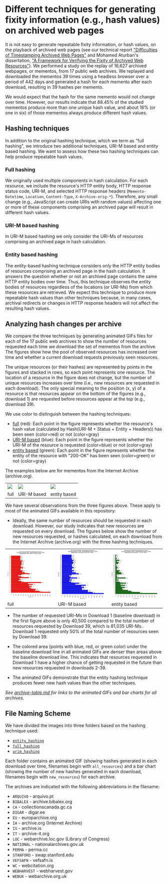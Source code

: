 # Different techniques for generating fixity information (e.g., hash values) on archived web pages

It is not easy to generate repeatable fixity information, or hash values, on the playback of archived web pages (see our technical report ["Difficulties of Timestamping Archived Web Pages"](https://arxiv.org/abs/1712.03140) and Mohamed Aturban's dissertation, ["A Framework for Verifying the Fixity of Archived Web Resources"](https://digitalcommons.odu.edu/computerscience_etds/125/)).
We performed a study on the replay of 16,627  archived webpages, or mementos, from 17 public web archives. We replayed and downloaded the mementos 39 times using a headless browser over a period of 442 days and generated a hash for each memento after each download, resulting in 39 hashes per memento.  

We would expect that the hash for the same memento would not change over time. However, our results indicate that 88.45% of the studied mementos produce more than one unique hash value, and about 16% (or one in six) of those mementos always produce different hash values.

## Hashing techniques

In addition to the original hashing technique, which we term as "full hashing", we introduce two additional techniques, URI-M based and entity based hashing. We want to assess how these two hashing techniques can help produce repeatable hash values.  

### Full hashing

We originally used multiple components in hash calculation. For each resource, we include the resource's HTTP entity body, HTTP response status code, URI-M, and selected HTTP response headers (`Memento-Datetime`, `Location`, `Content-Type`, `X-Archive-orig-*`). Therefore, any small change (e.g., JavaScript can create URIs with random values) affecting one or more of these components comprising an archived page will result in different hash values.

### URI-M based hashing

In URI-M based hashing we only consider the URI-Ms of resources comprising an archived page in hash calculation.

### Entity based hashing

The entity-based hashing technique considers only the HTTP entity bodies of resources comprising an archived page in the hash calculation. It answers the question whether or not an archived page contains the same HTTP entity bodies over time. Thus, this technique observes the entity bodies of resources regardless of the locations (or URI-Ms) from which these resources are retrieved. We expect this technique to produce more repeatable hash values than other techniques because, in many cases, archival redirects or changes in HTTP response headers will not affect the resulting hash values.

## Analyzing hash changes per archive

We compare the three techniques by generating animated GIFs files for each of the 17 public web archives to show the number of resources requested each time we download the set of mementos from the archive. The figures show how the pool of observed resources has increased over time and whether a current download requests previously seen resources.

The unique resources (or their hashes) are represented by points in the figures and stacked in rows, so each point represents one resource. The location of a resource in the figure does not change, but the number of unique resources increases over time (i.e., new resources are requested in each download).  The only special meaning to the position (x, y) of a resource is that resources appear on the bottom of the figures (e.g., download 1) are requested before resources appear at the top (e.g., download 39).

We use color to distinguish between the hashing techniques:

* [full](full_hashing/) (red): Each point in the figure represents whether the resource's hash value (calculated by Hash(URI-M + Status + Entity + Headers)) has been seen (color=red) or not (color=gray)
* [URI-M based](urim_hashing/) (blue): Each point in the figure represents whether the URI-M of the resource is requested (color=blue) or not (color=gray)
* [entity based](entity_hashing/) (green): Each point in the figure represents whether the entity of the resource with "200-OK" has been seen (color=green) or not (color=gray)

The examples below are for mementos from the Internet Archive (archive.org).

<table>
<tr>
<td><a href="full_hashing/all_resources_IA_full.gif"><img src="full_hashing/all_resources_IA_full.gif?raw=true" width="250"/></a>
</td>
<td> <a href="urim_hashing/all_resources_IA_urim.gif"><img src="urim_hashing/all_resources_IA_urim.gif?raw=true" width="250"/></a> </td>
<td>
<a href="entity_hashing/all_resources_IA_entity.gif"><img src="entity_hashing/all_resources_IA_entity.gif?raw=true" width="250"/></a></td>
</tr>
<tr>
<td>full</td>
<td>URI-M based</td>
<td>entity based</td>
</tr>
</table>

We have several observations from the three figures above. These apply to most of the animated GIFs available in this repository:

* Ideally, the same number of resources should be requested in each download. However, our study indicates that new resources are requested on every download. The figures below show the number of new resources requested, or hashes calculated, on each download from the Internet Archive (archive.org) with the three hashing techniques.

<table>
<tr>
<td><a href="full_hashing/new_resources_IA_full.png"><img src="full_hashing/new_resources_IA_full.png?raw=true" width="250"/></a>
</td>
<td> <a href="urim_hashing/new_resources_IA_urim.png"><img src="urim_hashing/new_resources_IA_urim.png?raw=true" width="250"/></a> </td>
<td>
<a href="entity_hashing/new_resources_IA_entity.png"><img src="entity_hashing/new_resources_IA_entity.png?raw=true" width="250"/></a></td>
</tr>
<tr>
<td>full</td>
<td>URI-M based</td>
<td>entity based</td>
</tr>
</table>

* The number of requested URI-Ms in Download 1 (baseline download) in the first figure above is only 40,500 compared to the total number of resources requested by Download 39, which is 81,035 URI-Ms. Download 1 requested only 50% of the total number of resources seen by Download 39.

* The colored area (points with blue, red, or green color) under the baseline download line in all animated GIFs are denser than areas above the baseline download line. This indicates that resources requested in Download 1 have a higher chance of getting requested in the future than new resources requested in downloads 2-39.

* The animated GIFs demonstrate that the entity hashing technique produces fewer new hash values than the other techniques.

*See [archive-table.md](archive-table.md) for links to the animated GIFs and bar charts for all archives.*

## File Naming Scheme

We have divided the images into three folders based on the hashing technique used:

* [`entity_hashing`](https://github.com/oduwsdl/mementos-fixity/tree/master/hashing_techniques/entity_hashing)
* [`full_hashing`](https://github.com/oduwsdl/mementos-fixity/tree/master/hashing_techniques/full_hashing)
* [`urim_hashing`](https://github.com/oduwsdl/mementos-fixity/tree/master/hashing_techniques/urim_hashing)

Each folder contains an animated GIF (showing hashes generated in each download over time, filenames begin with `all_resources`) and a bar chart (showing the number of new hashes generated in each download, filenames begin with `new_resources`) for each archive.

The archives are indicated with the following abbreviations in the filename:

* `ARQUIVO` - arquivo.pt
* `BIBALEX` - archive.bibalex.org
* `CA` - collectionscanada.gc.ca
* `DIGAR` - digar.ee
* `EU` - europarchive.org
* `IA` - archive.org (Internet Archive)
* `IS` - archive.is
* `IT` - archive-it.org
* `LOC` - webarchive.loc.gov (Library of Congress)
* `NATIONAL` - nationalarchives.gov.uk
* `PERMA` - perma.cc
* `STANFORD` - swap.stanford.edu
* `VEFSAFN` - vefsafn.is
* `WC` - webcitation.org
* `WEBHARVEST` - webharvest.gov
* `WEBUK` - webarchive.org.uk
